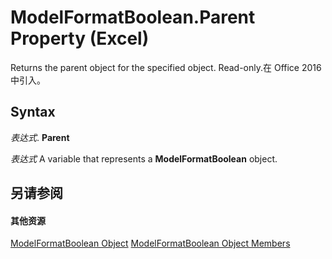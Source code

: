 
# ModelFormatBoolean.Parent Property (Excel)

Returns the parent object for the specified object. Read-only.在 Office 2016 中引入。


## Syntax

 _表达式_. **Parent**

 _表达式_ A variable that represents a **ModelFormatBoolean** object.


## 另请参阅


#### 其他资源


[ModelFormatBoolean Object](b6a43c30-1dd9-39e0-86dc-fd229bb51c87.md)
[ModelFormatBoolean Object Members](http://msdn.microsoft.com/library/33573cbb-c8f8-729a-a7fc-184cc05003f9%28Office.15%29.aspx)